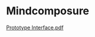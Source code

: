 # Mindcomposure

[Prototype Interface.pdf](https://github.com/nmssyahmi/Mindcomposure/files/10609500/Prototype.Interface.pdf)
